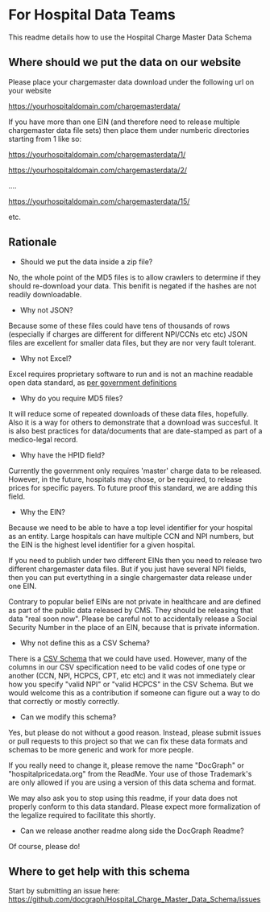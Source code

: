 # For Hospital Data Teams

This readme details how to use the Hospital Charge Master Data Schema

## Where should we put the data on our website

Please place your chargemaster data download under the following url on your website

https://yourhospitaldomain.com/chargemasterdata/

If you have more than one EIN (and therefore need to release multiple chargemaster data file sets) then place them under numberic directories starting from 1 like so:

https://yourhospitaldomain.com/chargemasterdata/1/

https://yourhospitaldomain.com/chargemasterdata/2/

....

https://yourhospitaldomain.com/chargemasterdata/15/

etc.


## Rationale

* Should we put the data inside a zip file?

No, the whole point of the MD5 files is to allow crawlers to determine if they should re-download your data. This benifit is negated if the hashes are not readily downloadable. 

* Why not JSON?

Because some of these files could have tens of thousands of rows (especially if charges are different for different NPI/CCNs etc etc)
JSON files are excellent for smaller data files, but they are nor very fault tolerant. 

* Why not Excel?

Excel requires proprietary software to run and is not an machine readable open data standard, as [per government definitions](https://project-open-data.cio.gov/open-standards/)

* Why do you require MD5 files?

It will reduce some of repeated downloads of these data files, hopefully. 
Also it is a way for others to demonstrate that a download was succesful. 
It is also best practices for data/documents that are date-stamped as part of a medico-legal record. 

* Why have the HPID field?

Currently the government only requires 'master' charge data to be released. 
However, in the future, hospitals may chose, or be required, to release prices for specific payers. 
To future proof this standard, we are adding this field.

* Why the EIN?

Because we need to be able to have a top level identifier for your hospital as an entity. Large hospitals can have multiple CCN and NPI numbers, but the EIN is the highest level identifier for a given hospital.

If you need to publish under two different EINs then you need to release two different chargemaster data files. But if you just have several NPI fields, then you can put evertything in a single chargemaster data release under one EIN. 

Contrary to popular belief EINs are not private in healthcare and are defined as part of the public data released by CMS. They should be releasing that data "real soon now". Please be careful not to accidentally release a Social Security Number in the place of an EIN, because that is private information.  

* Why not define this as a CSV Schema?

There is a [CSV Schema](http://digital-preservation.github.io/csv-schema/csv-schema-1.1.html) that we could have used. However, many of the columns in our CSV specification need to be valid codes of one type or another (CCN, NPI, HCPCS, CPT, etc etc) and it was not immediately clear how you specify "valid NPI" or "valid HCPCS" in the CSV Schema. But we would welcome this as a contribution if someone can figure out a way to do that correctly or mostly correctly.

* Can we modify this schema?

Yes, but please do not without a good reason. Instead, please submit issues or pull requests to this project so that we can fix these data formats and schemas to be more generic and work for more people. 

If you really need to change it, please remove the name "DocGraph" or "hospitalpricedata.org" from the ReadMe.
Your use of those Trademark's are only allowed if you are using a version of this data schema and format.

We may also ask you to stop using this readme, if your data does not properly conform to this data standard. 
Please expect more formalization of the legalize required to facilitate this shortly. 

* Can we release another readme along side the DocGraph Readme?

Of course, please do!


## Where to get help with this schema

Start by submitting an issue here: https://github.com/docgraph/Hospital_Charge_Master_Data_Schema/issues
